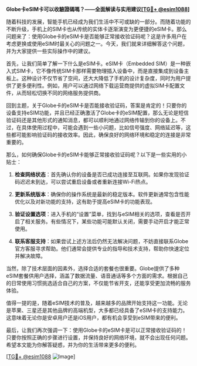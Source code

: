 **Globe卡eSIM卡可以收驗證碼嗎？——全面解读与实用建议[[TG💪+ @esim1088](https://t.me/s/esim1088)]**

随着科技的发展，智能手机已经成为我们生活中不可或缺的一部分。而随着功能的不断升级，手机上的SIM卡也从传统的实体卡逐渐演变为更便捷的eSIM卡。那么问题来了：使用Globe卡的eSIM卡是否能够正常接收验证码呢？这是许多用户在考虑更换或使用eSIM时最关心的问题之一。今天，我们就来详细解答这个问题，并为大家提供一些实际操作中的建议。

首先，让我们简单了解一下什么是eSIM卡。eSIM卡（Embedded SIM）是一种嵌入式SIM卡，它不像传统SIM卡那样需要物理插入设备中，而是直接集成到设备主板上。这种设计不仅节省了空间，还大大降低了手机的设计复杂度，同时为用户提供了更多便利性。例如，用户可以通过网络下载运营商提供的虚拟SIM卡配置文件，从而轻松切换不同的网络服务提供商。

回到主题，关于Globe卡的eSIM卡是否能接收验证码，答案是肯定的！只要你的设备支持eSIM功能，并且已经正确激活了Globe卡的eSIM配置，那么无论是短信验证码还是其他形式的通知消息，都可以顺利地通过网络传输到你的设备上。不过，在具体使用过程中，可能会遇到一些小问题，比如信号强度、网络延迟等，这些都可能影响验证码的接收效率。因此，确保良好的网络环境和稳定的连接是非常重要的。

那么，如何确保Globe卡的eSIM卡能够正常接收验证码呢？以下是一些实用的小贴士：

1. **检查网络状态**：首先确认你的设备是否已成功连接至互联网。如果你发现验证码迟迟未到达，可以尝试重启设备或者重新连接Wi-Fi热点。

2. **更新系统版本**：确保你的操作系统是最新的稳定版本。软件更新通常包含性能优化以及对新功能的支持，这有助于提高eSIM卡的功能表现。

3. **验证设置选项**：进入手机的“设置”菜单，找到与eSIM相关的选项，查看是否开启了相关服务。有些情况下，某些功能可能默认关闭，需要手动开启才能正常使用。

4. **联系客服支持**：如果尝试上述方法后仍然无法解决问题，不妨直接联系Globe官方客服寻求帮助。他们通常会提供专业的指导和技术支持，帮助你快速定位并解决故障。

当然，除了技术层面的因素外，选择合适的套餐也很重要。Globe提供了多种eSIM套餐供用户选择，涵盖了数据流量、语音通话等多个方面的需求。根据自己的日常使用习惯挑选适合自己的方案，不仅能节省开支，还能享受更加流畅的服务体验。

值得一提的是，随着eSIM技术的普及，越来越多的品牌开始支持这一功能。无论是苹果、三星还是其他品牌的高端机型，大多都已经具备了eSIM卡的支持能力。这意味着无论你是安卓用户还是iOS用户，都有机会享受到eSIM带来的便利。

最后，让我们再次强调一下：使用Globe卡的eSIM卡是可以正常接收验证码的！只要你按照正确的步骤进行设置，并保持良好的网络环境，就不会出现任何问题。希望本文能为你解答疑惑，并为你的生活带来更多的便利。

[[TG💪+ @esim1088](https://t.me/s/esim1088) ![Image](https://i.postimg.cc/4NQfJmqS/Snipaste-2025-05-13-00-14-12.png)]